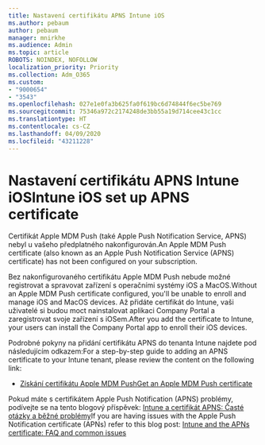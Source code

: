 ```yaml
---
title: Nastavení certifikátu APNS Intune iOS
ms.author: pebaum
author: pebaum
manager: mnirkhe
ms.audience: Admin
ms.topic: article
ROBOTS: NOINDEX, NOFOLLOW
localization_priority: Priority
ms.collection: Adm_O365
ms.custom:
- "9000654"
- "3543"
ms.openlocfilehash: 027e1e0fa3b625fa0f619bc6d74844f6ec5be769
ms.sourcegitcommit: 75346a972c2174248de3bb55a19d714cee43c1cc
ms.translationtype: HT
ms.contentlocale: cs-CZ
ms.lasthandoff: 04/09/2020
ms.locfileid: "43211228"
---
```

# <a name="intune-ios-set-up-apns-certificate"></a><span data-ttu-id="c6573-102">Nastavení certifikátu APNS Intune iOS</span><span class="sxs-lookup"><span data-stu-id="c6573-102">Intune iOS set up APNS certificate</span></span>

<span data-ttu-id="c6573-103">Certifikát Apple MDM Push (také Apple Push Notification Service, APNS) nebyl u vašeho předplatného nakonfigurován.</span><span class="sxs-lookup"><span data-stu-id="c6573-103">An Apple MDM Push certificate (also known as an Apple Push Notification Service (APNS) certificate) has not been configured on your subscription.</span></span>

<span data-ttu-id="c6573-104">Bez nakonfigurovaného certifikátu Apple MDM Push nebude možné registrovat a spravovat zařízení s operačními systémy iOS a MacOS.</span><span class="sxs-lookup"><span data-stu-id="c6573-104">Without an Apple MDM Push certificate configured, you'll be unable to enroll and manage iOS and MacOS devices.</span></span> <span data-ttu-id="c6573-105">Až přidáte certifikát do Intune, vaši uživatelé si budou moct nainstalovat aplikaci Company Portal a zaregistrovat svoje zařízení s iOSem.</span><span class="sxs-lookup"><span data-stu-id="c6573-105">After you add the certificate to Intune, your users can install the Company Portal app to enroll their iOS devices.</span></span>

<span data-ttu-id="c6573-106">Podrobné pokyny na přidání certifikátu APNS do tenanta Intune najdete pod následujícím odkazem:</span><span class="sxs-lookup"><span data-stu-id="c6573-106">For a step-by-step guide to adding an APNS certificate to your Intune tenant, please review the content on the following link:</span></span>

- [<span data-ttu-id="c6573-107">Získání certifikátu Apple MDM Push</span><span class="sxs-lookup"><span data-stu-id="c6573-107">Get an Apple MDM Push certificate</span></span>](https://docs.microsoft.com/mem/intune/enrollment/apple-mdm-push-certificate-get)

<span data-ttu-id="c6573-108">Pokud máte s certifikátem Apple Push Notification (APNS) problémy, podívejte se na tento blogový příspěvek: [Intune a certifikát APNS: Časté otázky a běžné problémy](https://techcommunity.microsoft.com/t5/Intune-Customer-Success/Intune-and-the-APNs-certificate-FAQ-and-common-issues/ba-p/280121)</span><span class="sxs-lookup"><span data-stu-id="c6573-108">If you are having issues with the Apple Push Notification certificate (APNs) refer to this blog post: [Intune and the APNs certificate: FAQ and common issues](https://techcommunity.microsoft.com/t5/Intune-Customer-Success/Intune-and-the-APNs-certificate-FAQ-and-common-issues/ba-p/280121)</span></span>
